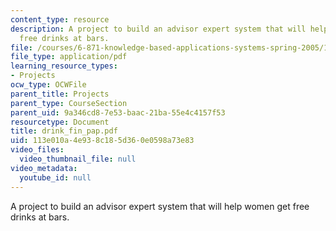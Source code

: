 ```yaml
---
content_type: resource
description: A project to build an advisor expert system that will help women get
  free drinks at bars.
file: /courses/6-871-knowledge-based-applications-systems-spring-2005/113e010a4e938c185d360e0598a73e83_drink_fin_pap.pdf
file_type: application/pdf
learning_resource_types:
- Projects
ocw_type: OCWFile
parent_title: Projects
parent_type: CourseSection
parent_uid: 9a346cd8-7e53-baac-21ba-55e4c4157f53
resourcetype: Document
title: drink_fin_pap.pdf
uid: 113e010a-4e93-8c18-5d36-0e0598a73e83
video_files:
  video_thumbnail_file: null
video_metadata:
  youtube_id: null
---
```

A project to build an advisor expert system that will help women get free drinks at bars.

